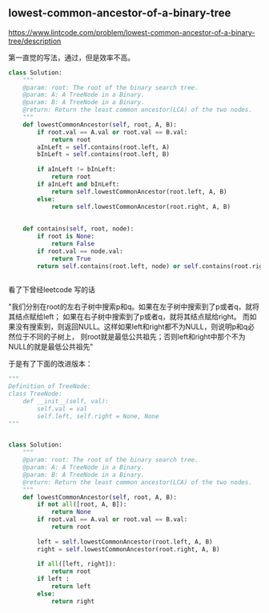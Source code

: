 ## lowest-common-ancestor-of-a-binary-tree

<https://www.lintcode.com/problem/lowest-common-ancestor-of-a-binary-tree/description>



第一直觉的写法，通过，但是效率不高。 

```python
class Solution:
    """
    @param: root: The root of the binary search tree.
    @param: A: A TreeNode in a Binary.
    @param: B: A TreeNode in a Binary.
    @return: Return the least common ancestor(LCA) of the two nodes.
    """
    def lowestCommonAncestor(self, root, A, B):
        if root.val == A.val or root.val == B.val: 
            return root 
        aInLeft = self.contains(root.left, A) 
        bInLeft = self.contains(root.left, B)
        
        if aInLeft != bInLeft: 
            return root 
        if aInLeft and bInLeft:
            return self.lowestCommonAncestor(root.left, A, B)
        else: 
            return self.lowestCommonAncestor(root.right, A, B)
            
        
    def contains(self, root, node): 
        if root is None:
            return False
        if root.val == node.val: 
            return True
        return self.contains(root.left, node) or self.contains(root.right, node)
        

```



看了下曾经leetcode 写的话

"我们分别在root的左右子树中搜索p和q。如果在左子树中搜索到了p或者q，就将其结点赋给left；
    如果在右子树中搜索到了p或者q，就将其结点赋给right。
    而如果没有搜索到，则返回NULL。这样如果left和right都不为NULL，则说明p和q必然位于不同的子树上，
    则root就是最低公共祖先；否则left和right中那个不为NULL的就是最低公共祖先"

于是有了下面的改进版本： 

```python
"""
Definition of TreeNode:
class TreeNode:
    def __init__(self, val):
        self.val = val
        self.left, self.right = None, None
"""


class Solution:
    """
    @param: root: The root of the binary search tree.
    @param: A: A TreeNode in a Binary.
    @param: B: A TreeNode in a Binary.
    @return: Return the least common ancestor(LCA) of the two nodes.
    """
    def lowestCommonAncestor(self, root, A, B):
        if not all([root, A, B]):
            return None 
        if root.val == A.val or root.val == B.val: 
            return root
            
        left = self.lowestCommonAncestor(root.left, A, B)
        right = self.lowestCommonAncestor(root.right, A, B)
        
        if all([left, right]):
            return root
        if left : 
            return left 
        else: 
            return right 
```

